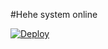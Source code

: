 #Hehe system online

[![Deploy](https://www.herokucdn.com/deploy/button.svg)](https://heroku.com/deploy?template=https://github.com/Muhammedhashirm009/hashirbotv3test)
